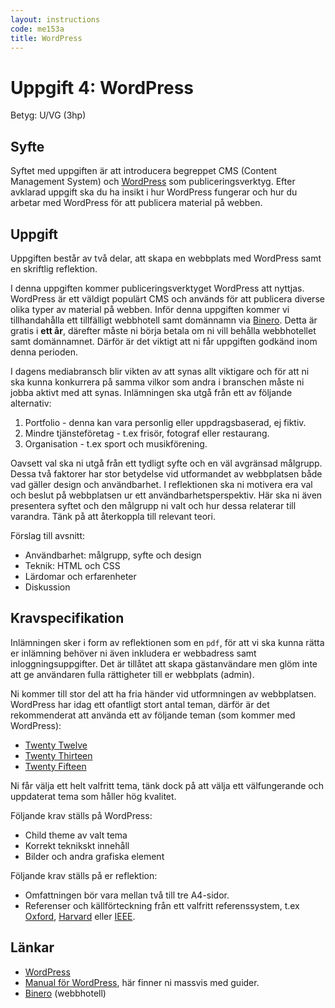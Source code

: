 ```yaml
---
layout: instructions
code: me153a
title: WordPress
---
```


# Uppgift 4: WordPress

Betyg: U/VG (3hp)

## Syfte

Syftet med uppgiften är att introducera begreppet CMS (Content Management System) och [WordPress][wordpress] som publiceringsverktyg. Efter avklarad uppgift ska du ha insikt i hur WordPress fungerar och hur du arbetar med WordPress för att publicera material på webben.

## Uppgift

Uppgiften består av två delar, att skapa en webbplats med WordPress samt en skriftlig reflektion.

I denna uppgiften kommer publiceringsverktyget WordPress att nyttjas. WordPress är ett väldigt populärt CMS och används för att publicera diverse olika typer av material på webben. Inför denna uppgiften kommer vi tillhandahålla ett tillfälligt webbhotell samt domännamn via [Binero][binero]. Detta är gratis i __ett år__, därefter måste ni börja betala om ni vill behålla webbhotellet samt domännamnet. Därför är det viktigt att ni får uppgiften godkänd inom denna perioden.

I dagens mediabransch blir vikten av att synas allt viktigare och för att ni ska kunna konkurrera på samma vilkor som andra i branschen måste ni jobba aktivt med att synas. Inlämningen ska utgå från ett av följande alternativ:

1. Portfolio - denna kan vara personlig eller uppdragsbaserad, ej fiktiv.
2. Mindre tjänsteföretag - t.ex frisör, fotograf eller restaurang.
3. Organisation - t.ex sport och musikförening.

Oavsett val ska ni utgå från ett tydligt syfte och en väl avgränsad målgrupp. Dessa två faktorer har stor betydelse vid utformandet av webbplatsen både vad gäller design och användbarhet. I reflektionen ska ni motivera era val och beslut på webbplatsen ur ett användbarhetsperspektiv. Här ska ni även presentera syftet och den målgrupp ni valt och hur dessa relaterar till varandra. Tänk på att återkoppla till relevant teori.

Förslag till avsnitt:

* Användbarhet: målgrupp, syfte och design
* Teknik: HTML och CSS
* Lärdomar och erfarenheter
* Diskussion

## Kravspecifikation

Inlämningen sker i form av reflektionen som en `pdf`, för att vi ska kunna rätta er inlämning behöver ni även inkludera er webbadress samt inloggningsuppgifter. Det är tillåtet att skapa gästanvändare men glöm inte att ge användaren fulla rättigheter till er webbplats (admin).

Ni kommer till stor del att ha fria händer vid utformningen av webbplatsen.  WordPress har idag ett ofantligt stort antal teman, därför är det rekommenderat att använda ett av följande teman (som kommer med WordPress):

* [Twenty Twelve][twentytwelve]
* [Twenty Thirteen][twentythirteen]
* [Twenty Fifteen][twentyfifteen]

Ni får välja ett helt valfritt tema, tänk dock på att välja ett välfungerande och uppdaterat tema som håller hög kvalitet.

Följande krav ställs på WordPress:

* Child theme av valt tema
* Korrekt teknikskt innehåll
* Bilder och andra grafiska element

Följande krav ställs på er reflektion:

* Omfattningen bör vara mellan två till tre A4-sidor.
* Referenser och källförteckning från ett valfritt referenssystem, t.ex [Oxford][oxford], [Harvard][harvard] eller [IEEE][ieee].

## Länkar

* [WordPress][wordpress]
* [Manual för WordPress][codex], här finner ni massvis med guider.
* [Binero][binero] (webbhotell)

[binero]: http://www.binero.se/
[wordpress]: http://wordpress.org/
[codex]: http://codex.wordpress.org/
[ieee]: http://www.ieee.org/documents/ieeecitationref.pdf
[oxford]: http://www.ub.umu.se/skriva/skriva-referenser/referenser-oxford
[harvard]: http://www.ub.umu.se/skriva/skriva-referenser/referenser-harvard
[twentytwelve]: http://wordpress.org/themes/twentytwelve
[twentythirteen]: http://wordpress.org/themes/twentythirteen
[twentyfifteen]: https://wordpress.org/themes/twentyfifteen
